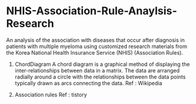 # NHIS-Association-Rule-Anaylsis-Research
An analysis of the association with diseases that occur after diagnosis in patients with multiple myeloma using customized research materials from the Korea National Health Insurance Service (NHIS) (Association Rules).


1. ChordDiagram
A chord diagram is a graphical method of displaying the inter-relationships between data in a matrix.
The data are arranged radially around a circle with the relationships between the data points typically drawn as arcs connecting the data.
Ref : Wikipedia

2. Association rules
Ref : tistory

